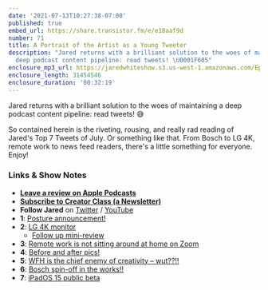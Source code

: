 ```yaml
---
date: '2021-07-13T10:27:38-07:00'
published: true
embed_url: https://share.transistor.fm/e/e18aaf9d
number: 71
title: A Portrait of the Artist as a Young Tweeter
description: "Jared returns with a brilliant solution to the woes of maintaining a
  deep podcast content pipeline: read tweets! \U0001F605"
enclosure_mp3_url: https://jaredwhiteshow.s3.us-west-1.amazonaws.com/Episode%2071%20-%20A%20Portrait%20of%20the%20Artist%20as%20a%20Young%20Tweeter.mp3
enclosure_length: 31454546
enclosure_duration: '00:32:19'
---
```


Jared returns with a brilliant solution to the woes of maintaining a deep podcast content pipeline: read tweets! 😅

So contained herein is the riveting, rousing, and really rad reading of Jared's Top 7 Tweets of July. Or something like that. From Bosch to LG 4K, remote work to news feed readers, there's a little something for everyone. Enjoy!

### Links & Show Notes

* **[Leave a review on Apple Podcasts](https://podcasts.apple.com/us/podcast/fresh-fusion/id1387528457)**
* **[Subscribe to Creator Class (a Newsletter)](https://www.getrevue.co/profile/creatorclass)**
* **Follow Jared** on [Twitter](https://twitter.com/jaredcwhite) / [YouTube](https://www.youtube.com/channel/UCx90UL8AZfxSbBbFQ7L2t5w)
* **1**: [Posture announcement!](https://twitter.com/jaredcwhite/status/1412472516518453259?s=12)
* **2**: [LG 4K monitor](https://twitter.com/jaredcwhite/status/1410796493351505922?s=12er)
  * [Follow up mini-review](https://twitter.com/jaredcwhite/status/1414288331697909766?s=21)
* **3**: [Remote work is not sitting around at home on Zoom](https://twitter.com/jaredcwhite/status/1412220757107642368?s=12)
* **4**: [Before and after pics!](https://twitter.com/jaredcwhite/status/1411471036776796161?s=12)
* **5**: [WFH is the chief enemy of creativity – wut??!!](https://twitter.com/jaredcwhite/status/1413187230533701637?s=12)
* **6**: [Bosch spin-off in the works!!](https://twitter.com/jaredcwhite/status/1411531371709931520?s=12)
* **7**: [iPadOS 15 public beta](https://twitter.com/jaredcwhite/status/1410334784480415744?s=12)
